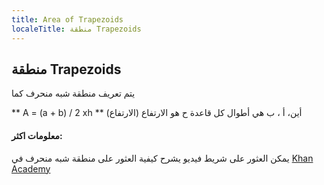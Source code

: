 ```yaml
---
title: Area of Trapezoids
localeTitle: منطقة Trapezoids
---
```

## منطقة Trapezoids

يتم تعريف منطقة شبه منحرف كما

\*\* A = (a + b) / 2 xh \*\* أين، أ ، ب هي أطوال كل قاعدة ح هو الارتفاع (الارتفاع)

#### معلومات اكثر:

يمكن العثور على شريط فيديو يشرح كيفية العثور على منطقة شبه منحرف في [Khan Academy](https://www.khanacademy.org/math/basic-geo/basic-geo-area-and-perimeter/area-trap-composite/v/area-of-a-trapezoid-1)